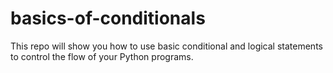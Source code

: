 # basics-of-conditionals
This repo will show you how to use basic conditional and logical statements to control the flow of your Python programs.
